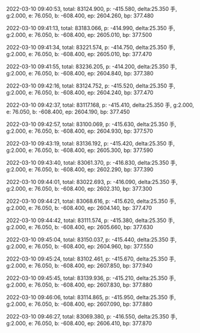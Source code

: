2022-03-10 09:40:53, total: 83124.900, p: -415.580, delta:25.350 手, g:2.000, e: 76.050, b: -608.400, ep: 2604.260, bp: 377.480

2022-03-10 09:41:13, total: 83183.066, p: -414.990, delta:25.350 手, g:2.000, e: 76.050, b: -608.400, ep: 2605.010, bp: 377.500

2022-03-10 09:41:34, total: 83221.574, p: -414.750, delta:25.350 手, g:2.000, e: 76.050, b: -608.400, ep: 2605.010, bp: 377.470

2022-03-10 09:41:55, total: 83236.205, p: -414.200, delta:25.350 手, g:2.000, e: 76.050, b: -608.400, ep: 2604.840, bp: 377.380

2022-03-10 09:42:16, total: 83124.752, p: -415.520, delta:25.350 手, g:2.000, e: 76.050, b: -608.400, ep: 2604.240, bp: 377.470

2022-03-10 09:42:37, total: 83117.168, p: -415.410, delta:25.350 手, g:2.000, e: 76.050, b: -608.400, ep: 2604.190, bp: 377.450

2022-03-10 09:42:57, total: 83100.069, p: -415.630, delta:25.350 手, g:2.000, e: 76.050, b: -608.400, ep: 2604.930, bp: 377.570

2022-03-10 09:43:19, total: 83136.192, p: -415.420, delta:25.350 手, g:2.000, e: 76.050, b: -608.400, ep: 2605.300, bp: 377.590

2022-03-10 09:43:40, total: 83061.370, p: -416.830, delta:25.350 手, g:2.000, e: 76.050, b: -608.400, ep: 2602.290, bp: 377.390

2022-03-10 09:44:01, total: 83022.693, p: -416.090, delta:25.350 手, g:2.000, e: 76.050, b: -608.400, ep: 2602.310, bp: 377.300

2022-03-10 09:44:21, total: 83068.616, p: -415.620, delta:25.350 手, g:2.000, e: 76.050, b: -608.400, ep: 2604.140, bp: 377.470

2022-03-10 09:44:42, total: 83111.574, p: -415.380, delta:25.350 手, g:2.000, e: 76.050, b: -608.400, ep: 2605.660, bp: 377.630

2022-03-10 09:45:04, total: 83150.037, p: -415.440, delta:25.350 手, g:2.000, e: 76.050, b: -608.400, ep: 2604.960, bp: 377.550

2022-03-10 09:45:24, total: 83102.461, p: -415.670, delta:25.350 手, g:2.000, e: 76.050, b: -608.400, ep: 2607.850, bp: 377.940

2022-03-10 09:45:45, total: 83139.936, p: -415.210, delta:25.350 手, g:2.000, e: 76.050, b: -608.400, ep: 2607.830, bp: 377.880

2022-03-10 09:46:06, total: 83114.865, p: -415.950, delta:25.350 手, g:2.000, e: 76.050, b: -608.400, ep: 2607.090, bp: 377.880

2022-03-10 09:46:27, total: 83069.380, p: -416.550, delta:25.350 手, g:2.000, e: 76.050, b: -608.400, ep: 2606.410, bp: 377.870